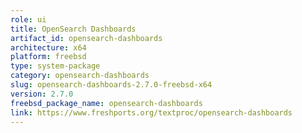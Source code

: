 ```yaml
---
role: ui
title: OpenSearch Dashboards
artifact_id: opensearch-dashboards
architecture: x64
platform: freebsd
type: system-package
category: opensearch-dashboards
slug: opensearch-dashboards-2.7.0-freebsd-x64
version: 2.7.0
freebsd_package_name: opensearch-dashboards
link: https://www.freshports.org/textproc/opensearch-dashboards
---
```

